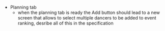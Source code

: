 
- Planning tab
  - when the planning tab is ready the Add button should lead to a new screen that allows to select multiple dancers to be added to event ranking, desribe all of this in the specification